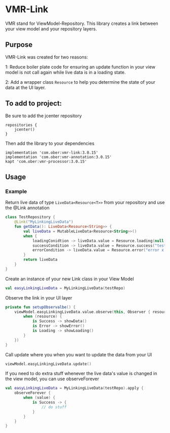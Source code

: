 # VMR-Link
VMR stand for ViewModel-Repository.  This library creates a link between your view model and your repository layers.

## Purpose 

VMR-Link was created for two reasons:

1: Reduce boiler plate code for ensuring an update function in your view model is not call again while live data is in a loading state.

2: Add a wrapper class `Resource` to help you determine the state of your data at the UI layer.

## To add to project:

Be sure to add the jcenter repository

    repositories {
        jcenter()
    }

Then add the library to your dependencies

    implementation 'com.ober:vmr-link:3.0.15'
    implementation 'com.ober:vmr-annotation:3.0.15'
    kapt 'com.ober:vmr-processor:3.0.15'
    

## Usage

### Example
    
Return live data of type `LiveData<Resource<T>>` from your repository and use the @Link annotation

```kotlin
class TestRepository {
    @Link("MyLinkingLiveData")
    fun getData(): LiveData<Resource<String>> {
        val liveData = MutableLiveData<Resource<String>>()
        when {
            loadingConidtion -> liveData.value = Resource.loading(null, Source.NO_DATA)
            successCondition -> liveData.value = Resource.success("test", Source.DATABASE)
            errorCondition -> liveData.value = Resource.error("error x happened", null)
        }
        return liveData
    }
}
```
    
Create an instance of your new Link class in your View Model

```kotlin
val easyLinkingLiveData = MyLinkingLiveData(testRepo)
``` 
    
Observe the link in your UI layer

```kotlin
private fun setupObservalbe() {
    viewModel.easyLinkingLiveData.value.observe(this, Observer { resource ->
        when (resource) {
            is Success -> showData()
            is Error -> showError()
            is Loading -> showLoading()
        }
    })
}
```
    
Call update where you when you want to update the data from your UI

```kotlin
viewModel.easyLinkingLiveData.update()
```

If you need to do extra stuff whenever the live data's value is changed in the view model, you can use observeForever

```kotlin
val easyLinkingLiveData = MyLinkingLiveData(testRepo).apply {
    observeForever {
        when (value) {
            is Success -> {
                // do stuff
            }
        }
    }
}
``` 